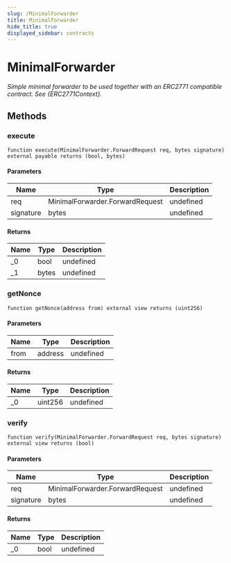 ```yaml
---
slug: /MinimalForwarder
title: MinimalForwarder
hide_title: true
displayed_sidebar: contracts
---
```


# MinimalForwarder

_Simple minimal forwarder to be used together with an ERC2771 compatible contract. See {ERC2771Context}._

## Methods

### execute

```solidity
function execute(MinimalForwarder.ForwardRequest req, bytes signature) external payable returns (bool, bytes)
```

#### Parameters

| Name      | Type                            | Description |
| --------- | ------------------------------- | ----------- |
| req       | MinimalForwarder.ForwardRequest | undefined   |
| signature | bytes                           | undefined   |

#### Returns

| Name | Type  | Description |
| ---- | ----- | ----------- |
| \_0  | bool  | undefined   |
| \_1  | bytes | undefined   |

### getNonce

```solidity
function getNonce(address from) external view returns (uint256)
```

#### Parameters

| Name | Type    | Description |
| ---- | ------- | ----------- |
| from | address | undefined   |

#### Returns

| Name | Type    | Description |
| ---- | ------- | ----------- |
| \_0  | uint256 | undefined   |

### verify

```solidity
function verify(MinimalForwarder.ForwardRequest req, bytes signature) external view returns (bool)
```

#### Parameters

| Name      | Type                            | Description |
| --------- | ------------------------------- | ----------- |
| req       | MinimalForwarder.ForwardRequest | undefined   |
| signature | bytes                           | undefined   |

#### Returns

| Name | Type | Description |
| ---- | ---- | ----------- |
| \_0  | bool | undefined   |
